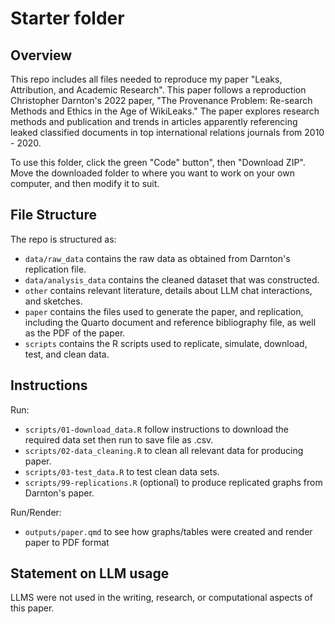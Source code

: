 # Starter folder

## Overview

This repo includes all files needed to reproduce my paper "Leaks, Attribution, and Academic Research". This paper follows a reproduction Christopher Darnton's 2022 paper, "The Provenance Problem: Re-search Methods and Ethics in the Age of WikiLeaks." The paper explores research methods and publication and trends in articles apparently referencing leaked classified documents in top international relations journals from 2010 - 2020.

To use this folder, click the green "Code" button", then "Download ZIP". Move the downloaded folder to where you want to work on your own computer, and then modify it to suit.

## File Structure

The repo is structured as:

-   `data/raw_data` contains the raw data as obtained from Darnton's replication file.
-   `data/analysis_data` contains the cleaned dataset that was constructed.
-   `other` contains relevant literature, details about LLM chat interactions, and sketches.
-   `paper` contains the files used to generate the paper, and replication, including the Quarto document and reference bibliography file, as well as the PDF of the paper. 
-   `scripts` contains the R scripts used to replicate, simulate, download, test, and clean data.

## Instructions

Run:

-   `scripts/01-download_data.R` follow instructions to download the required data set then run to save file as .csv.
-   `scripts/02-data_cleaning.R` to clean all relevant data for producing paper.
-   `scripts/03-test_data.R` to test clean data sets.
-   `scripts/99-replications.R` (optional) to produce replicated graphs from Darnton's paper.

Run/Render:

-   `outputs/paper.qmd` to see how graphs/tables were created and render paper to PDF format

## Statement on LLM usage

LLMS were not used in the writing, research, or computational aspects of this paper.
